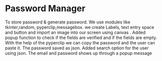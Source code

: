 # Password Manager
To store password & generate password. We use modules like tkinter,random, pyperclip,messagebox.
we create Labels, text entry space and button and import an image into our screen using canvas .
Added  popup function to check if the fields are verified and if the fields are empty. With the help of the pyperclip we can copy the password and the user can paste it.
The password saved as json. 
Added search option for the user using json. 
The email and password shows up through a popup message

